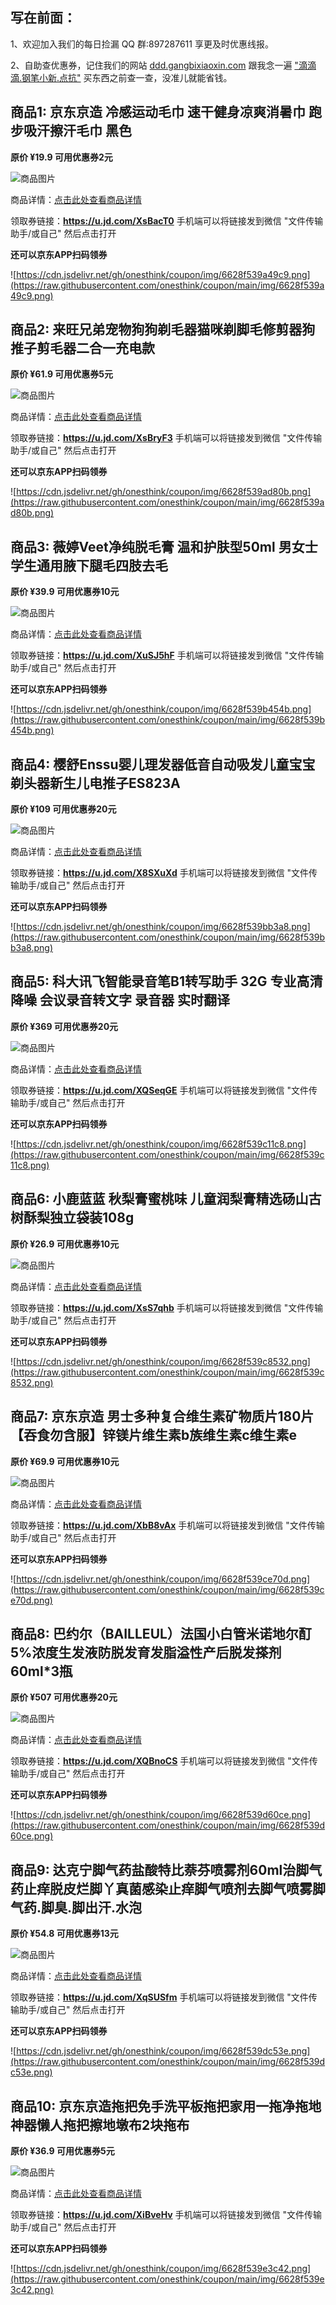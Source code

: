 ## 写在前面：

1、欢迎加入我们的每日捡漏 QQ 群:897287611 享更及时优惠线报。

2、自助查优惠券，记住我们的网站 [ddd.gangbixiaoxin.com](https://ddd.gangbixiaoxin.com) 跟我念一遍 ["滴滴滴.钢笔小新.点抗"](https://ddd.gangbixiaoxin.com) 买东西之前查一查，没准儿就能省钱。

## 商品1: 京东京造 冷感运动毛巾 速干健身凉爽消暑巾 跑步吸汗擦汗毛巾 黑色

**原价 ¥19.9 可用优惠券2元**

![商品图片](http://img14.360buyimg.com/n1/jfs/t1/175752/30/45994/96148/66264324F63e48fb9/1e018cafb15250c6.png)

商品详情：[点击此处查看商品详情](https://union-click.jd.com/jdc?e=1003156031&amp;p=JF8BARcJK1olXwMFU11bCUkeBF8IGloUXQAAXFpcAUonRzBQRQQlBENHFRxWFlVPRjtUBABAQlRcCEBdCUoWA2kKE18UVAcdDRsBVXsSBitqbQBVKGV-Ji0CYStJUTwSRDp1UQoyVW5eCUsQCmkPHVIQbQdSVQ5cWEpHAl8IG2tDMwYDVV9cAEwQAmw4GmsVWwYAXFpVDEsVB24MK1sdWjbV-eaIgvrCi9bchdPC5KHX3eKJlsMnM18LK1sUXAQCUFlcCksnM284GGtLMwdRXVkJD0xEbTJPThgcA1tKOl5UD04UA2w4GVoUXwQyZG44eBt8ADRxGwhdB2YFBAQAUzdgfiR-YCZ7XwZiU1wVcRlfUDtUQQ1qL0RCZG4)

领取券链接：**https://u.jd.com/XsBacT0** 手机端可以将链接发到微信 "文件传输助手/或自己" 然后点击打开

**还可以京东APP扫码领券**

![https://cdn.jsdelivr.net/gh/onesthink/coupon/img/6628f539a49c9.png](https://raw.githubusercontent.com/onesthink/coupon/main/img/6628f539a49c9.png)

## 商品2: 来旺兄弟宠物狗狗剃毛器猫咪剃脚毛修剪器狗推子剪毛器二合一充电款

**原价 ¥61.9 可用优惠券5元**

![商品图片](http://img14.360buyimg.com/n1/jfs/t1/160343/19/45336/96001/66236bbaF55cb360e/0d3af62bf53e0ffb.jpg)

商品详情：[点击此处查看商品详情](https://union-click.jd.com/jdc?e=1003156031&amp;p=JF8BASEJK1olXwMFUl5eD04TAV8IGloUXgULVF1VCkknRzBQRQQlBENHFRxWFlVPRjtUBABAQlRcCEBdCUoWAGwBG1gdXwQdDRsBVXtRcSYMXgNKDWRiUzYFdCJJYh9OQQtTUQoyVW5eCUsQCmkPHVIQbQdSVQ5cWEpHAl8IG2tXM11XOgMNUA1HXDlBQwVKC1NaVFltCXsXBW8KE18dWQYGXVhYOEsfBF_ftuPA17fX3OeJlsPAusjdkufBw44yZG5eOEsWAm0IH1wUXwYyZF5tC3tJbW5bHVkVXg8AOgMaXQgeQzhKdVsVWgEGVl5eOEkWAm0KK2slImF5XQMmVxtSVDQPeRtRFXV9DxoOfyBWbW1jcihGFUVmPRsaS0gTVxgNQmsl)

领取券链接：**https://u.jd.com/XsBryF3** 手机端可以将链接发到微信 "文件传输助手/或自己" 然后点击打开

**还可以京东APP扫码领券**

![https://cdn.jsdelivr.net/gh/onesthink/coupon/img/6628f539ad80b.png](https://raw.githubusercontent.com/onesthink/coupon/main/img/6628f539ad80b.png)

## 商品3: 薇婷Veet净纯脱毛膏 温和护肤型50ml 男女士学生通用腋下腿毛四肢去毛

**原价 ¥39.9 可用优惠券10元**

![商品图片](http://img14.360buyimg.com/n1/jfs/t1/172506/21/44749/86921/66265ca5F21d8a4fd/077037471b96be2c.jpg)

商品详情：[点击此处查看商品详情](https://union-click.jd.com/jdc?e=1003156031&amp;p=JF8BARgJK1olXwMFUlddCksSA18IGloUXA4DUFpVDkMnRzBQRQQlBENHFRxWFlVPRjtUBABAQlRcCEBdCUoWAmcJH18dWw4dDRsBVXtXWixXGRpSFmUCTjwOU1FBaC5BbTNlUQoyVW5eCUsQCmkPHVIQbQdSVQ5cWEpHAl8IG2tDMwYDVV9cCUgQC244GmsVWwYAXFpVDEsQBW0IK1sdWjbV-eaIgvrCi9bchdPC5KHX3eKJlsMnM18LK1sUXAQCUFlcCksnM284GGtLMwdRXF5cCh4VbTJPThgcHgRDOl5YCEkXBmcBK1kUXAQAZG5tUQpJQDNafyt9XmN5IgYKeiJSVBoPby1pMwRHHCkbTjwWewduRRBNBH1BHG5t)

领取券链接：**https://u.jd.com/XuSJ5hF** 手机端可以将链接发到微信 "文件传输助手/或自己" 然后点击打开

**还可以京东APP扫码领券**

![https://cdn.jsdelivr.net/gh/onesthink/coupon/img/6628f539b454b.png](https://raw.githubusercontent.com/onesthink/coupon/main/img/6628f539b454b.png)

## 商品4: 樱舒Enssu婴儿理发器低音自动吸发儿童宝宝剃头器新生儿电推子ES823A

**原价 ¥109 可用优惠券20元**

![商品图片](http://img14.360buyimg.com/n1/jfs/t1/228025/17/16219/150116/6621cb7dFd38eac91/fa1ed8c9418883bb.jpg)

商品详情：[点击此处查看商品详情](https://union-click.jd.com/jdc?e=1003156031&amp;p=JF8BASQJK1olXwMFUlddDEkRA18IGloUXgUEUFhVCk4nRzBQRQQlBENHFRxWFlVPRjtUBABAQlRcCEBdCUoWAGwOH10dXwMdDRsBVXtHcG9WeDgWJWVFTjkIEgMQcx9XHRBlUQoyVW5eCUsQCmkPHVIQbQdSVQ5cWEpHAl8IG2tXM11Xg8fd0fK02tmTwvqBiqCkjefc3MCxM244G10VXw4GXFpeC0wSBl8IE1wliqu6gdTs3cOu1_GAzOKyiI--gMDVOHsnAF8IGloXXQIFVVxdOHsXM2w4RTUUDgEHAF9ZDiVKRDpLEhxKFmgBV19UAEsSM20JGlkXbTYyABs7ckt_eD1IQShUIA9kByIOQDwRASRpdVlUDW5rEgMoQAtyAjd0HT8XPjYy)

领取券链接：**https://u.jd.com/X8SXuXd** 手机端可以将链接发到微信 "文件传输助手/或自己" 然后点击打开

**还可以京东APP扫码领券**

![https://cdn.jsdelivr.net/gh/onesthink/coupon/img/6628f539bb3a8.png](https://raw.githubusercontent.com/onesthink/coupon/main/img/6628f539bb3a8.png)

## 商品5: 科大讯飞智能录音笔B1转写助手 32G 专业高清降噪 会议录音转文字 录音器 实时翻译

**原价 ¥369 可用优惠券20元**

![商品图片](http://img14.360buyimg.com/n1/jfs/t1/249554/23/7679/60484/6621dc5dFae636b4a/b73baca334bdd02a.jpg)

商品详情：[点击此处查看商品详情](https://union-click.jd.com/jdc?e=1003156031&amp;p=JF8BARgJK1olXwQAVV5cAUgUBl8IGloUXA4DVlteDEknRzBQRQQlBENHFRxWFlVPRjtUBABAQlRcCEBdCUoWAmcJGV4WWQQdDRsBVXtrBxVNE1lTXWZ-IgYGDgJsVxcJR15lUQoyVW5eCUsQCmkPHVIQbQdSVQ5cWEpHAl8IG2tDMwYDVV9cAUseAGs4GmsVWwYAXFpVDEgVBG8JK1sdWjbV-eaIgvrCi9bchdPC5KHX3eKJlsMnM18LK1sUXAQCUFlcCksnM284GGtLMwdRU1tVCUJHbTJPThgcG1JGOl5dDkMWBmYMK1kUXAQAZG5tXhVydxtIGBwUDnxBBj0HDzRLeCh6fCZ8MwRKEBc7YTNeXm5ofydWP1BZEm5t)

领取券链接：**https://u.jd.com/XQSeqGE** 手机端可以将链接发到微信 "文件传输助手/或自己" 然后点击打开

**还可以京东APP扫码领券**

![https://cdn.jsdelivr.net/gh/onesthink/coupon/img/6628f539c11c8.png](https://raw.githubusercontent.com/onesthink/coupon/main/img/6628f539c11c8.png)

## 商品6: 小鹿蓝蓝 秋梨膏蜜桃味 儿童润梨膏精选砀山古树酥梨独立袋装108g

**原价 ¥26.9 可用优惠券10元**

![商品图片](http://img14.360buyimg.com/n1/jfs/t1/195938/2/44280/113672/6626233bF692d8d7a/2931638aceb3052b.jpg)

商品详情：[点击此处查看商品详情](https://union-click.jd.com/jdc?e=1003156031&amp;p=JF8BASQJK1olXwMFUlZYDUweCl8IGloUXwUAXVhfDE0nRzBQRQQlBENHFRxWFlVPRjtUBABAQlRcCEBdCUoWAWwKEl0XWQAdDRsBVXtfYTV3fytvDWVxNkQ7ChdcUztdaAZDUQoyVW5eCUsQCmkPHVIQbQdSVQ5cWEpHAl8IG2tXM1NWAB0OVQ9D2tmTwvqBiqCkjefc3MCxM244G10VXw4BU11dAE0WAl8IE1wliqu6gdTs3cOu1_GAzOKyiI--gMDVOHsnAF8IGloXXQIFVVxdOHsXM2w4RTUUDgABVlwJCCVKRDoOTFhdWWgKXFlUAUoWM20JGlkXbTYyUxk6SB1xXw9NTD4VIEZgFQ4hCStDQBRydRlTCXJfAR89DDVEeRdLcA9tKDYy)

领取券链接：**https://u.jd.com/XsS7qhb** 手机端可以将链接发到微信 "文件传输助手/或自己" 然后点击打开

**还可以京东APP扫码领券**

![https://cdn.jsdelivr.net/gh/onesthink/coupon/img/6628f539c8532.png](https://raw.githubusercontent.com/onesthink/coupon/main/img/6628f539c8532.png)

## 商品7: 京东京造 男士多种复合维生素矿物质片180片 【吞食勿含服】锌镁片维生素b族维生素c维生素e

**原价 ¥69.9 可用优惠券10元**

![商品图片](http://img14.360buyimg.com/n1/jfs/t1/150072/10/43107/134090/66278fadF91e82f11/57e1c6fae1a8e02e.png)

商品详情：[点击此处查看商品详情](https://union-click.jd.com/jdc?e=1003156031&amp;p=JF8BARgJK1olXwMFUFdUD08UCl8IGloUXwEFV1hVC0InRzBQRQQlBENHFRxWFlVPRjtUBABAQlRcCEBdCUoWAWgPGF0dXg8dDRsBVXtFaCh_TRBAI2N5JkApQDZMABJzZx9lUQoyVW5eCUsQCmkPHVIQbQdSVQ5cWEpHAl8IG2tDMwYDVV9cAEwQAmw4GmsVWwYAXFpVDEgRAGgJK1sdWjbV-eaIgvrCi9bchdPC5KHX3eKJlsMnM18LK1sUXAQCUFlcCksnM284GGtLMwdRUQlUAE1HbTJPThgcFgVUOl5YCU4VA24NK1kUXAQAZG5tTAsTZicMQQ9TPABZMwc1bSNgcSlpbTJzMwRVAigWTwtRVSl2YFtnA0ZlI25t)

领取券链接：**https://u.jd.com/XbB8vAx** 手机端可以将链接发到微信 "文件传输助手/或自己" 然后点击打开

**还可以京东APP扫码领券**

![https://cdn.jsdelivr.net/gh/onesthink/coupon/img/6628f539ce70d.png](https://raw.githubusercontent.com/onesthink/coupon/main/img/6628f539ce70d.png)

## 商品8: 巴约尔（BAILLEUL）法国小白管米诺地尔酊5%浓度生发液防脱发育发脂溢性产后脱发搽剂 60ml*3瓶

**原价 ¥507 可用优惠券20元**

![商品图片](http://img14.360buyimg.com/n1/jfs/t1/237408/27/15420/69168/6620d0a8F8c20af1c/ec05f36a27ea4626.jpg)

商品详情：[点击此处查看商品详情](https://union-click.jd.com/jdc?e=1003156031&amp;p=JF8BARoJK1olXwMFU1laDEkSAV8IGloUWQECV19fD0wnRzBQRQQlBENHFRxWFlVPRjtUBABAQlRcCEBdCUoWB2gIGFoXWgEdDRsBVXt-ZixJRV5IVGNwJlc4bwNCdiRBcg91UQoyVW5eCUsQCmkPHVIQbQdSVQ5cWEpHAl8IG2tGM1RGEQYNZhJHWyxbX2sUbQYEVFxVDEMTAGYBG1glXQ4FZInwsJ6dsrqAoo-L1dG784vUtJ-Ji184K1glXQcDVl5ZD0oVA184G2sWbVhsVQ1aDUMWCj9mRhxAHg4DAwwzCEsRC24BHV4lXwcDVlxtOHsfYygKcyRUVXwHHSsBACl-aAZvYi9dXl5sVjY5Czl2Ww5VYQV0GAEGMCI0OHs)

领取券链接：**https://u.jd.com/XQBnoCS** 手机端可以将链接发到微信 "文件传输助手/或自己" 然后点击打开

**还可以京东APP扫码领券**

![https://cdn.jsdelivr.net/gh/onesthink/coupon/img/6628f539d60ce.png](https://raw.githubusercontent.com/onesthink/coupon/main/img/6628f539d60ce.png)

## 商品9: 达克宁脚气药盐酸特比萘芬喷雾剂60ml治脚气药止痒脱皮烂脚丫真菌感染止痒脚气喷剂去脚气喷雾脚气药.脚臭.脚出汗.水泡

**原价 ¥54.8 可用优惠券13元**

![商品图片](http://img14.360buyimg.com/n1/jfs/t1/211496/7/42161/111564/66277c26F02f72371/1ea247c9617a3ebc.jpg)

商品详情：[点击此处查看商品详情](https://union-click.jd.com/jdc?e=1003156031&amp;p=JF8BARoJK1olXwMFVl5YDU4fAl8IGloUXAACV1xVDUsnRzBQRQQlBENHFRxWFlVPRjtUBABAQlRcCEBdCUoWAmkIGFkdWAYdDRsBVXseUDJTHVISCWMEDF9cQCtIAT12flNlUQoyVW5eCUsQCmkPHVIQbQdSVQ5cWEpHAl8IG2tGM1pcEYr8rp6es7uso2sUbQYEVFxVDEMTAW8KE1slXQ4FZInwsJ6dsrqAoo-L1dG784vUtJ-Ji184K1glXQcDVl5ZD0oVA184G2sWbVhsVQ1VCEkTC21mRhxAHg4BABYzCE4WC28IHV0lXwcDVlxtOHtgaBldHl9pJg9hDF8-UyphehdwTCxcJFNsVjkuYT9RCxBKEl9oGQVkNF1dOHs)

领取券链接：**https://u.jd.com/XqSUSfm** 手机端可以将链接发到微信 "文件传输助手/或自己" 然后点击打开

**还可以京东APP扫码领券**

![https://cdn.jsdelivr.net/gh/onesthink/coupon/img/6628f539dc53e.png](https://raw.githubusercontent.com/onesthink/coupon/main/img/6628f539dc53e.png)

## 商品10: 京东京造拖把免手洗平板拖把家用一拖净拖地神器懒人拖把擦地墩布2块拖布

**原价 ¥36.9 可用优惠券5元**

![商品图片](http://img14.360buyimg.com/n1/jfs/t1/223639/10/41845/63939/6625d6a3Fed2f7658/3d745d390c339395.jpg)

商品详情：[点击此处查看商品详情](https://union-click.jd.com/jdc?e=1003156031&amp;p=JF8BARcJK1olXwMFUFhbCEMTBF8IGloUWQMBUVtbDEgnRzBQRQQlBENHFRxWFlVPRjtUBABAQlRcCEBdCUoWB2oLHl4TWQUdDRsBVXteY2tJfBkWWWRjFAYCeB4RAxBsThh1UQoyVW5eCUsQCmkPHVIQbQdSVQ5cWEpHAl8IG2tDMwYDVV9cAEwQAmw4GmsVWwYAXF1aC0gTBGoBK1sdWjbV-eaIgvrCi9bchdPC5KHX3eKJlsMnM18LK1sUXAQCUFlcCksnM284GGtLMwdRXF5eCRkQbTJPTl1CW11WOlZVC0MVBW44GVoUXwQyZG4gfR1pQDl4RFlXDWQAN1YtDD8XSCkAazh7X3pCAF87Qzt3AWxVfQgcFX16ZG4)

领取券链接：**https://u.jd.com/XiBveHv** 手机端可以将链接发到微信 "文件传输助手/或自己" 然后点击打开

**还可以京东APP扫码领券**

![https://cdn.jsdelivr.net/gh/onesthink/coupon/img/6628f539e3c42.png](https://raw.githubusercontent.com/onesthink/coupon/main/img/6628f539e3c42.png)

